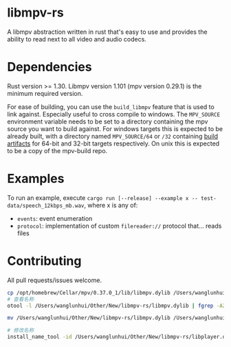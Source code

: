 # libmpv-rs
A libmpv abstraction written in rust that's easy to use and provides the ability to read next to all video and audio codecs.

# Dependencies
Rust version >= 1.30. Libmpv version 1.101 (mpv version 0.29.1) is the minimum required version.

For ease of building, you can use the `build_libmpv` feature that is used to link against. Especially useful to cross compile to windows. The `MPV_SOURCE` environment variable needs to be set to a directory containing the mpv source you want to build against. For windows targets this is expected to be already built, with a directory named `MPV_SOURCE/64` or `/32` containing [build artifacts](https://mpv.srsfckn.biz/) for 64-bit and 32-bit targets respectively. On unix this is expected to be a copy of the mpv-build repo.

# Examples
To run an example, execute `cargo run [--release] --example x -- test-data/speech_12kbps_mb.wav`, where x is any of:
* `events`: event enumeration
* `protocol`: implementation of custom `filereader://` protocol that… reads files

# Contributing
All pull requests/issues welcome.

```bash
cp /opt/homebrew/Cellar/mpv/0.37.0_1/lib/libmpv.dylib /Users/wanglunhui/Other/New/libmpv-rs/libmpv.dylib
# 查看名称
otool -l /Users/wanglunhui/Other/New/libmpv-rs/libmpv.dylib | fgrep -A2 LC_ID_DYLIB

mv /Users/wanglunhui/Other/New/libmpv-rs/libmpv.dylib /Users/wanglunhui/Other/New/libmpv-rs/libplayer.dylib

# 修改名称
install_name_tool -id /Users/wanglunhui/Other/New/libmpv-rs/libplayer.dylib /Users/wanglunhui/Other/New/libmpv-rs/libplayer.dylib
```
